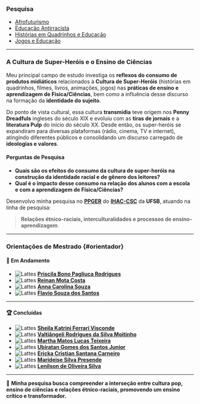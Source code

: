### Pesquisa

- [Afrofuturismo](/pages/pesquisa/pesquisa_afro.html)
- [Educação Antirracista](/pages/pesquisa/pesquisa_edu.html)
- [Histórias em Quadrinhos e Educação](/pages/pesquisa/pesquisa_hq.html)
- [Jogos e Educação](/pages/pesquisa/pesquisa_jogos.html)

---

### A Cultura de Super-Heróis e o Ensino de Ciências

Meu principal campo de estudo investiga os **reflexos do consumo de produtos midiáticos** relacionados à **Cultura de Super-Heróis** (histórias em quadrinhos, filmes, livros, animações, jogos) nas **práticas de ensino e aprendizagem de Física/Ciências**, bem como a influência desse discurso na formação da **identidade do sujeito**.

Do ponto de vista cultural, essa cultura **transmídia** teve origem nos **Penny Dreadfuls** ingleses do século XIX e evoluiu com as **tiras de jornais** e a **literatura Pulp** do início do século XX. Desde então, os super-heróis se expandiram para diversas plataformas (rádio, cinema, TV e internet), atingindo diferentes públicos e consolidando um discurso carregado de **ideologias e valores**.

#### Perguntas de Pesquisa

- **Quais são os efeitos do consumo da cultura de super-heróis na construção da identidade racial e de gênero dos leitores?**  
- **Qual é o impacto desse consumo na relação dos alunos com a escola e com a aprendizagem de Física/Ciências?**

Desenvolvo minha pesquisa no **[PPGER](https://ufsb.edu.br/ppger/)** do **[IHAC-CSC](https://ufsb.edu.br/ihac-csc)** da **UFSB**, atuando na linha de pesquisa:

> **Relações étnico-raciais, interculturalidades e processos de ensino-aprendizagem**.

---

### Orientações de Mestrado {#orientador}

#### 📌 Em Andamento  

- ![Lattes](https://itxesco.github.io/imagens/icones/icons16/lattes-icon.png) [**Priscila Bono Pagliuca Rodrigues**](http://lattes.cnpq.br/3929221160338872)  
- ![Lattes](https://itxesco.github.io/imagens/icones/icons16/lattes-icon.png) [**Reinan Mota Costa**](http://lattes.cnpq.br/)  
- ![Lattes](https://itxesco.github.io/imagens/icones/icons16/lattes-icon.png) [**Anna Carolina Souza**](http://lattes.cnpq.br/)  
- ![Lattes](https://itxesco.github.io/imagens/icones/icons16/lattes-icon.png) [**Flavio Souza dos Santos**](http://lattes.cnpq.br/)  

---

#### 🏆 Concluídas  

- ![Lattes](https://itxesco.github.io/imagens/icones/icons16/lattes-icon.png) [**Sheila Katrini Ferrari Visconde**](http://lattes.cnpq.br/8317287394228958)  
- ![Lattes](https://itxesco.github.io/imagens/icones/icons16/lattes-icon.png) [**Valtiângeli Rodrigues da Silva Moitinho**](http://lattes.cnpq.br/0265292324050570)  
- ![Lattes](https://itxesco.github.io/imagens/icones/icons16/lattes-icon.png) [**Martha Matos Lucas Teixeira**](http://lattes.cnpq.br/9137805008331639)  
- ![Lattes](https://itxesco.github.io/imagens/icones/icons16/lattes-icon.png) [**Ubiratan Gomes dos Santos Junior**](http://lattes.cnpq.br/8121344743580077)  
- ![Lattes](https://itxesco.github.io/imagens/icones/icons16/lattes-icon.png) [**Ericka Cristian Santana Carneiro**](http://lattes.cnpq.br/7545687911475904)  
- ![Lattes](https://itxesco.github.io/imagens/icones/icons16/lattes-icon.png) [**Marideise Silva Presende**](http://lattes.cnpq.br/0937458579414776)  
- ![Lattes](https://itxesco.github.io/imagens/icones/icons16/lattes-icon.png) [**Lenilson de Oliveira Silva**](http://lattes.cnpq.br/3523225974376488)  

---

📖 **Minha pesquisa busca compreender a interseção entre cultura pop, ensino de ciências e relações étnico-raciais, promovendo um ensino crítico e transformador.**
